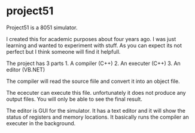 project51
=========

Project51 is a 8051 simulator. 

I created this for academic purposes about four years ago. I was just learning and wanted to experiment with stuff.
As you can expect its not perfect but I think someone will find it helpfull.

The project has 3 parts
	1. A compiler (C++)
	2. An executer (C++)
	3. An editor (VB.NET)
	
The compiler will read the source fiile and convert it into an object file.

The ececuter can execute this file. unfortunately it does not produce any output files.
You will only be able to see the final result.

The editor is GUI for the simulator. 
It has a text editor and it will show the status of registers and memory locations.
It basically runs the compiler an executer in the background.
